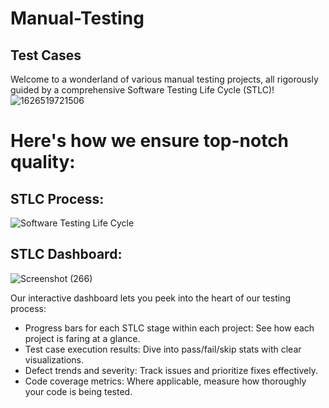# Manual-Testing 
## Test Cases
Welcome to a wonderland of various manual testing projects, all rigorously guided by a comprehensive Software Testing Life Cycle (STLC)!
![1626519721506](https://github.com/Bad-ri/Manual-Testing/assets/74131474/47777dd1-fbe9-457c-97d5-d36b99d8dc2b)

# Here's how we ensure top-notch quality:
## STLC Process:
![Software Testing Life Cycle](https://github.com/Bad-ri/Manual-Testing/assets/74131474/d450f86b-9966-4c5b-8926-eb120b6907b6)

## STLC Dashboard:
![Screenshot (266)](https://github.com/Bad-ri/Manual-Testing/assets/74131474/c06790ee-eb14-4fb1-9b3b-aba814fbd63f)

Our interactive dashboard lets you peek into the heart of our testing process:
- Progress bars for each STLC stage within each project: See how each project is faring at a glance.
- Test case execution results: Dive into pass/fail/skip stats with clear visualizations.
- Defect trends and severity: Track issues and prioritize fixes effectively.
- Code coverage metrics: Where applicable, measure how thoroughly your code is being tested.

